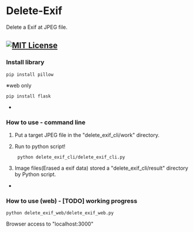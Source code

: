 # Delete-Exif
Delete a Exif at JPEG file.


[![MIT License](http://img.shields.io/badge/license-MIT-blue.svg?style=flat)](./LICENSE)
------
### Install library

	pip install pillow

※web only 

	pip install flask


-

### How to use - command line

1. Put a target JPEG file in the "delete_exif_cli/work" directory.
2. Run to python script!

    	python delete_exif_cli/delete_exif_cli.py

3. Image files(Erased a exif data) stored a "delete_exif_cli/result" directory by Python script.
	

-

### How to use (web) - [TODO] working progress

	python delete_exif_web/delete_exif_web.py
	
Browser access to "localhost:3000"
